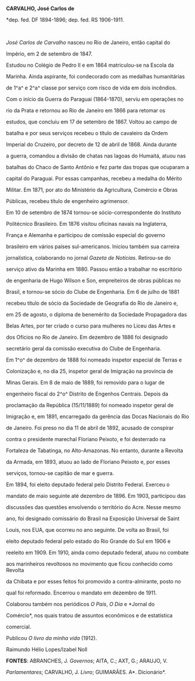 **CARVALHO, José Carlos de**



\*dep. fed. DF 1894-1896; dep. fed. RS 1906-1911.



 



*José Carlos de Carvalho* nasceu no Rio de Janeiro, então capital do

Império, em 2 de setembro de 1847.



Estudou no Colégio de Pedro II e em 1864 matriculou-se na Escola da

Marinha. Ainda aspirante, foi condecorado com as medalhas humanitárias

de 1^a^ e 2^a^ classe por serviço com risco de vida em dois incêndios.

Com o início da Guerra do Paraguai (1864-1870), serviu em operações no

rio da Prata e retornou ao Rio de Janeiro em 1866 para retomar os

estudos, que concluiu em 17 de setembro de 1867. Voltou ao campo de

batalha e por seus serviços recebeu o título de cavaleiro da Ordem

Imperial do Cruzeiro, por decreto de 12 de abril de 1868. Ainda durante

a guerra, comandou a divisão de chatas nas lagoas do Humaitá, atuou nas

batalhas do Chaco de Santo Antônio e fez parte das tropas que ocuparam a

capital do Paraguai. Por essas campanhas, recebeu a medalha do Mérito

Militar. Em 1871, por ato do Ministério da Agricultura, Comércio e Obras

Públicas, recebeu título de engenheiro agrimensor.



Em 10 de setembro de 1874 tornou-se sócio-correspondente do Instituto

Politécnico Brasileiro. Em 1876 visitou oficinas navais na Inglaterra,

França e Alemanha e participou de comissão especial do governo

brasileiro em vários países sul-americanos. Iniciou também sua carreira

jornalística, colaborando no jornal *Gazeta de Notícias*. Retirou-se do

serviço ativo da Marinha em 1880. Passou então a trabalhar no escritório

de engenharia de Hugo Wilson e Son, empreiteiros de obras públicas no

Brasil, e tornou-se sócio do Clube de Engenharia. Em 6 de julho de 1881

recebeu título de sócio da Sociedade de Geografia do Rio de Janeiro e,

em 25 de agosto, o diploma de benemérito da Sociedade Propagadora das

Belas Artes, por ter criado o curso para mulheres no Liceu das Artes e

dos Ofícios no Rio de Janeiro. Em dezembro de 1886 foi designado

secretário geral da comissão executiva do Clube de Engenharia.



Em 1^o^ de dezembro de 1888 foi nomeado inspetor especial de Terras e

Colonização e, no dia 25, inspetor geral de Imigração na província de

Minas Gerais. Em 8 de maio de 1889, foi removido para o lugar de

engenheiro fiscal do 2^o^ Distrito de Engenhos Centrais. Depois da

proclamação da República (15/11/1889) foi nomeado inspetor geral de

Imigração e, em 1891, encarregado da gerência das Docas Nacionais do Rio

de Janeiro. Foi preso no dia 11 de abril de 1892, acusado de conspirar

contra o presidente marechal Floriano Peixoto, e foi desterrado na

Fortaleza de Tabatinga, no Alto-Amazonas. No entanto, durante a Revolta

da Armada, em 1893, atuou ao lado de Floriano Peixoto e, por esses

serviços, tornou-se capitão de mar e guerra.



Em 1894, foi eleito deputado federal pelo Distrito Federal. Exerceu o

mandato de maio seguinte até dezembro de 1896. Em 1903, participou das

discussões das questões envolvendo o território do Acre. Nesse mesmo

ano, foi designado comissário do Brasil na Exposição Universal de Saint

Louis, nos EUA, que ocorreu no ano seguinte. De volta ao Brasil, foi

eleito deputado federal pelo estado do Rio Grande do Sul em 1906 e

reeleito em 1909. Em 1910, ainda como deputado federal, atuou no combate

aos marinheiros revoltosos no movimento que ficou conhecido como Revolta

da Chibata e por esses feitos foi promovido a contra-almirante, posto no

qual foi reformado. Encerrou o mandato em dezembro de 1911.



Colaborou também nos periódicos *O País*, *O Dia* e *Jornal do

Comércio*, nos quais tratou de assuntos econômicos e de estatística

comercial.



Publicou *O livro da minha vida* (1912).



Raimundo Hélio Lopes/Izabel Noll



**FONTES**: ABRANCHES, J. *Governos*; AITA, C.; AXT, G.; ARAUJO, V.

*Parlamentares*; CARVALHO, J. *Livro*; GUIMARÃES. A*. Dicionário*.

